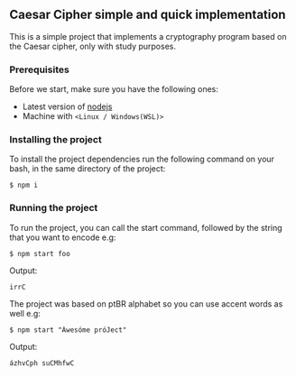 ## Caesar Cipher simple and quick implementation
This is a simple project that implements a cryptography program based on the Caesar cipher, only with study purposes.

### Prerequisites
Before we start, make sure you have the following ones:

* Latest version of [nodejs](https://nodejs.org/en/)
* Machine with `<Linux / Windows(WSL)>`

### Installing the project
To install the project dependencies run the following command on your bash, in the same directory of the project:

```
$ npm i
```

### Running the project
To run the project, you can call the start command, followed by the string that you want to encode e.g:

```
$ npm start foo
```

Output:

```
irrC
```

The project was based on ptBR alphabet so you can use accent words as well e.g:

```
$ npm start "Áwesóme próJect"
```

Output:

```
ázhvCph suCMhfwC
```
